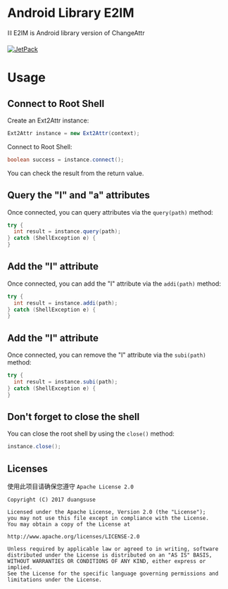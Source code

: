 # Android Library E2IM

⛓ E2IM is Android library version of ChangeAttr

[![JetPack](https://jitpack.io/v/duangsuse/e2im.svg)](https://jitpack.io/#duangsuse/e2im)

# Usage
## Connect to Root Shell
Create an Ext2Attr instance:
```java
Ext2Attr instance = new Ext2Attr(context);
```
Connect to Root Shell:
```java
boolean success = instance.connect();
```
You can check the result from the return value.
## Query the "I" and "a" attributes
Once connected, you can query attributes via the `query(path)` method:
```java
try {
  int result = instance.query(path);
} catch (ShellException e) {
}
```
## Add the "I" attribute
Once connected, you can add the "I" attribute via the `addi(path)` method:
```java
try {
  int result = instance.addi(path);
} catch (ShellException e) {
}
```
## Add the "I" attribute
Once connected, you can remove the "I" attribute via the `subi(path)` method:
```java
try {
  int result = instance.subi(path);
} catch (ShellException e) {
}
```
## Don't forget to close the shell
You can close the root shell by using the `close()` method:
```java
instance.close();
```


## Licenses

使用此项目请确保您遵守 `Apache License 2.0`

```
Copyright (C) 2017 duangsuse

Licensed under the Apache License, Version 2.0 (the "License");
you may not use this file except in compliance with the License.
You may obtain a copy of the License at

http://www.apache.org/licenses/LICENSE-2.0

Unless required by applicable law or agreed to in writing, software
distributed under the License is distributed on an "AS IS" BASIS,
WITHOUT WARRANTIES OR CONDITIONS OF ANY KIND, either express or implied.
See the License for the specific language governing permissions and
limitations under the License.
```

